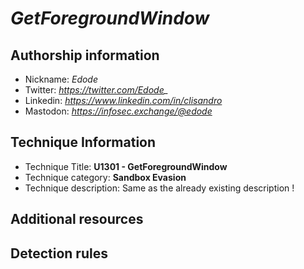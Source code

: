 # *GetForegroundWindow*

## Authorship information
* Nickname: *Edode*
* Twitter: *https://twitter.com/Edode_*
* Linkedin: *https://www.linkedin.com/in/clisandro*
* Mastodon: *https://infosec.exchange/@edode*

## Technique Information
* Technique Title: **U1301 - GetForegroundWindow**
* Technique category: **Sandbox Evasion**
* Technique description: Same as the already existing description !

## Additional resources

## Detection rules
